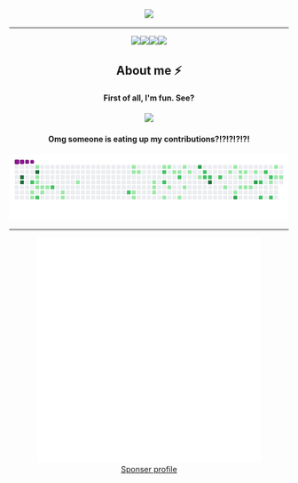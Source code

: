 <div align="center"><img src="https://gpvc.arturio.dev/sambhavsaxena"></div>

---


<div align="center"><img src="https://img.shields.io/badge/Twitter-1DA1F2?style=for-the-badge&logo=twitter&logoColor=white&link=https://twitter.com/_sambhavsaxena"><img src="https://img.shields.io/badge/Microsoft_Outlook-0078D4?style=for-the-badge&logo=microsoft-outlook&logoColor=white&link=mailto:sambhavsaxena02@gmail.com"><img src="https://img.shields.io/badge/LinkedIn-0077B5?style=for-the-badge&logo=linkedin&logoColor=white&link=https://www.linkedin.com/in/sambhav-saxena-411985152/"><img src="https://img.shields.io/badge/Instagram-E4405F?style=for-the-badge&logo=instagram&logoColor=white&link=https://www.instagram.com/in/samxhav/"></div>

<div align="center"><h2>About me ⚡</h2></div>
<div align="center"><h4>First of all, I'm fun. See?</h4></div>
<div align="center"><img src="https://camo.githubusercontent.com/727b46e1d3fa1dc9460d1f7a8c4f4fb8a5523029a3389abf818bc1f95430b4ac/68747470733a2f2f726561646d652d6a6f6b65732e76657263656c2e6170702f617069"></div>

<div align="center"><h4>Omg someone is eating up my contributions?!?!?!?!?!</h4></div>
<div align="center"><img src="/div.gif"></div>

---

<div align="center">
<img width="80%" height="80%" src="stats.svg" >
</div>

<div align="center"><a href="https://www.buymeacoffee.com/sambhavsaxena">Sponser profile</a></div>
